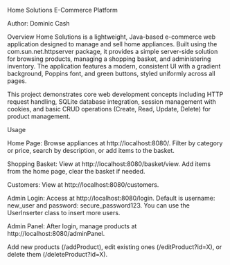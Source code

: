 Home Solutions E-Commerce Platform

Author: Dominic Cash

Overview Home Solutions is a lightweight, Java-based e-commerce web application designed to manage and sell home appliances. Built using the com.sun.net.httpserver package, it provides a simple server-side solution for browsing products, managing a shopping basket, and administering inventory. The application features a modern, consistent UI with a gradient background, Poppins font, and green buttons, styled uniformly across all pages.

This project demonstrates core web development concepts including HTTP request handling, SQLite database integration, session management with cookies, and basic CRUD operations (Create, Read, Update, Delete) for product management.

Usage

Home Page: Browse appliances at http://localhost:8080/. Filter by category or price, search by description, or add items to the basket.

Shopping Basket: View at http://localhost:8080/basket/view. Add items from the home page, clear the basket if needed.

Customers: View at http://localhost:8080/customers.

Admin Login: Access at http://localhost:8080/login. Default is username: new_user and password: secure_password123. You can use the UserInserter class to insert more users.

Admin Panel: After login, manage products at http://localhost:8080/adminPanel.

Add new products (/addProduct), edit existing ones (/editProduct?id=X), or delete them (/deleteProduct?id=X).
